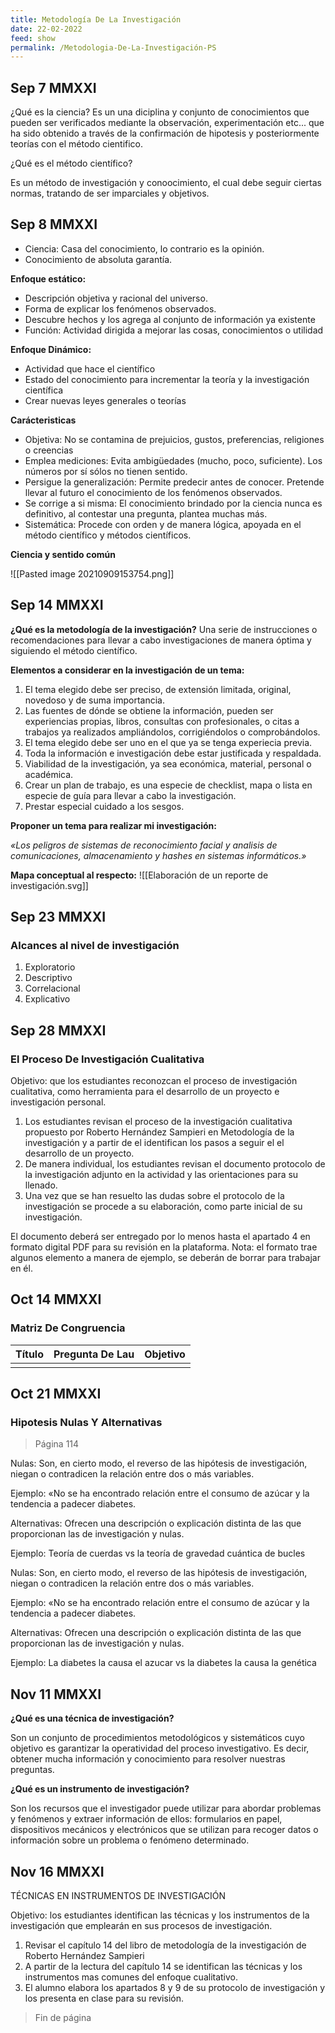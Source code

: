 ```yaml
---
title: Metodología De La Investigación
date: 22-02-2022
feed: show
permalink: /Metodologia-De-La-Investigación-PS
---
```


## Sep 7 MMXXI
¿Qué es la ciencia?
Es un una diciplina y conjunto de conocimientos que pueden ser verificados mediante la observación, experimentación etc... que ha sido obtenido a través de la confirmación de hipotesis y posteriormente teorías con el método cientifico.

¿Qué es el método científico?

Es un método de investigación y conoocimiento, el cual debe seguir ciertas normas, tratando de ser imparciales y objetivos.

## Sep 8 MMXXI
- Ciencia: Casa del conocimiento, lo contrario es la opinión.
- Conocimiento de absoluta garantía.

**Enfoque estático:** 
- Descripción objetiva y racional del universo.
- Forma de explicar los fenómenos observados.
- Descubre hechos y los agrega al conjunto de información ya existente
- Función: Actividad dirigida a mejorar las cosas, conocimientos o utilidad

**Enfoque Dinámico:** 
- Actividad que hace el científico
- Estado del conocimiento para incrementar la teoría y la investigación científica
- Crear nuevas leyes generales o teorías

**Carácteristicas**
- Objetiva: No se contamina de prejuicios, gustos, preferencias, religiones o creencias
- Emplea mediciones: Evita ambigüedades (mucho, poco, suficiente). Los números por sí sólos no tienen sentido.
- Persigue la generalización: Permite predecir antes de conocer. Pretende llevar al futuro el conocimiento de los fenómenos observados.
- Se corrige a si misma: El conocimiento brindado por la ciencia nunca es definitivo, al contestar una pregunta, plantea muchas más.
- Sistemática: Procede con orden y de manera lógica, apoyada en el método científico y métodos científicos.


**Ciencia y sentido común**

![[Pasted image 20210909153754.png]]

## Sep 14 MMXXI
**¿Qué es la metodología de la investigación?**
Una serie de instrucciones o recomendaciones para llevar a cabo investigaciones de manera óptima y siguiendo el método científico.

**Elementos a considerar en la investigación de un tema:**
1. El tema elegido debe ser preciso, de extensión limitada, original, novedoso y de suma importancia.
2. Las fuentes de dónde se obtiene la información, pueden ser experiencias propias, libros, consultas con profesionales, o citas a trabajos ya realizados ampliándolos, corrigiéndolos o comprobándolos.
3. El tema elegido debe ser uno en el que ya se tenga experiecia previa.
4. Toda la información e investigación debe estar justificada y respaldada.
5. Viabilidad de la investigación, ya sea económica, material, personal o académica.
6. Crear un plan de trabajo, es una especie de checklist, mapa o lista en especie de guía para llevar a cabo la investigación.
7. Prestar especial cuidado a los sesgos.

**Proponer un tema para realizar mi investigación:**

_«Los peligros de sistemas de reconocimiento facial y analisis de comunicaciones, almacenamiento y hashes en sistemas informáticos.»_

**Mapa conceptual al respecto:**
![[Elaboración de un reporte de investigación.svg]]

## Sep 23 MMXXI
### Alcances al nivel de investigación
1. Exploratorio
2. Descriptivo 
3. Correlacional
4. Explicativo

## Sep 28 MMXXI
### El Proceso De Investigación Cualitativa
Objetivo: que los estudiantes reconozcan el proceso de investigación cualitativa, como herramienta para el desarrollo de un proyecto e investigación personal.

1. Los estudiantes revisan el proceso de la investigación cualitativa propuesto por Roberto Hernández Sampieri en Metodología de la investigación y a partir de el identifican los pasos a seguir el el desarrollo de un proyecto.
2. De manera individual, los estudiantes revisan el documento protocolo de la investigación adjunto en la actividad y las orientaciones para su llenado.
3. Una vez que se han resuelto las dudas sobre el protocolo de la investigación se procede a su elaboración, como parte inicial de su investigación.

El documento deberá ser entregado por lo menos hasta el apartado 4 en formato digital PDF para su revisión en la plataforma.
Nota: el formato trae algunos elemento a manera de ejemplo, se deberán de borrar para trabajar en él. 

## Oct 14 MMXXI
### Matriz De Congruencia
|Título|Pregunta De Lau|Objetivo|
|:---|:---|:---|
|||

## Oct 21 MMXXI
### Hipotesis Nulas Y Alternativas
> Página 114

Nulas: Son, en cierto modo, el reverso de las hipótesis de investigación, niegan o contradicen la relación entre dos o más variables. 

Ejemplo: «No se ha encontrado relación entre el consumo de azúcar y la tendencia a padecer diabetes.

Alternativas: Ofrecen una descripción o explicación distinta de las que proporcionan las de investigación y nulas.

Ejemplo: Teoría de cuerdas vs  la teoría de gravedad cuántica de bucles

Nulas: Son, en cierto modo, el reverso de las hipótesis de investigación, niegan o contradicen la relación entre dos o más variables. 

Ejemplo: «No se ha encontrado relación entre el consumo de azúcar y la tendencia a padecer diabetes.

Alternativas: Ofrecen una descripción o explicación distinta de las que proporcionan las de investigación y nulas.

Ejemplo: La diabetes la causa el azucar vs la diabetes la causa la genética

## Nov 11 MMXXI
 **¿Qué es una técnica de investigación?**
 
 Son un conjunto de procedimientos metodológicos y sistemáticos cuyo objetivo es garantizar la operatividad del proceso investigativo. Es decir, obtener mucha información y conocimiento para resolver nuestras preguntas.
 
 **¿Qué es un instrumento de investigación?** 
 
 Son los recursos que el investigador puede utilizar para abordar problemas y fenómenos y extraer información de ellos: formularios en papel, dispositivos mecánicos y electrónicos que se utilizan para recoger datos o información sobre un problema o fenómeno determinado.
 
## Nov 16 MMXXI
TÉCNICAS EN INSTRUMENTOS DE INVESTIGACIÓN

Objetivo: los estudiantes identifican las técnicas y los instrumentos de la investigación que emplearán en sus procesos de investigación.

1. Revisar el capítulo 14 del libro de metodología de la investigación de Roberto Hernández Sampieri
2. A partir de la lectura del capítulo 14 se identifican las técnicas y los instrumentos mas comunes del enfoque cualitativo.
3. El alumno elabora los apartados 8 y 9 de su protocolo de investigación y los presenta en clase para su revisión. 

> Fin de página